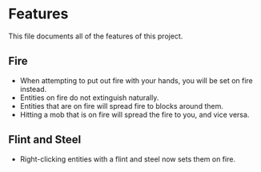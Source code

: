 # Features

This file documents all of the features of this project.

## Fire

- When attempting to put out fire with your hands, you will be set on fire instead.
- Entities on fire do not extinguish naturally.
- Entities that are on fire will spread fire to blocks around them.
- Hitting a mob that is on fire will spread the fire to you, and vice versa.

## Flint and Steel

- Right-clicking entities with a flint and steel now sets them on fire.
